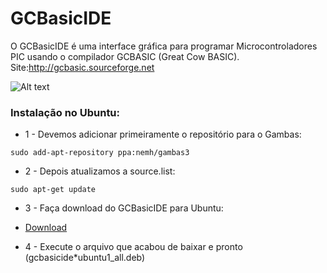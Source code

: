 GCBasicIDE
==========

O GCBasicIDE é uma interface gráfica para programar Microcontroladores PIC usando o compilador GCBASIC (Great Cow BASIC). Site:http://gcbasic.sourceforge.net

![Alt text](https://cloud.githubusercontent.com/assets/8314709/3802606/1dd01828-1c11-11e4-9072-fe39225b0602.png)


### Instalação no Ubuntu:


* 1 - Devemos adicionar primeiramente o repositório para o Gambas:
<pre><code>sudo add-apt-repository ppa:nemh/gambas3</code></pre>

* 2 - Depois atualizamos a source.list:
<pre><code>sudo apt-get update</code></pre>

* 3 - Faça download do GCBasicIDE para Ubuntu:
 * [Download](https://github.com/GCBasicIDE/GCBasicIDE/raw/master/ubuntu/gcbasicide_0.0.168-0ubuntu1_all.deb)

* 4 - Execute o arquivo que acabou de baixar e pronto (gcbasicide*ubuntu1_all.deb)
